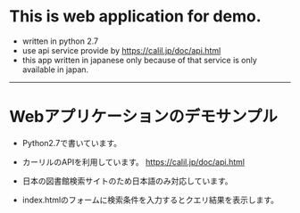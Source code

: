 # This is web application for demo.

- written in python 2.7
- use api service provide by https://calil.jp/doc/api.html
- this app written in japanese only because of that service is only available in japan.

----

# Webアプリケーションのデモサンプル

- Python2.7で書いています。
- カーリルのAPIを利用しています。  https://calil.jp/doc/api.html
- 日本の図書館検索サイトのため日本語のみ対応しています。

- index.htmlのフォームに検索条件を入力するとクエリ結果を表示します。
